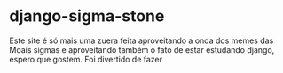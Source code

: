 # django-sigma-stone
 
<p>Este site é só mais uma zuera feita aproveitando a onda dos memes das Moais sigmas e aproveitando também o fato de estar estudando django, espero que gostem. Foi divertido de fazer</p>
